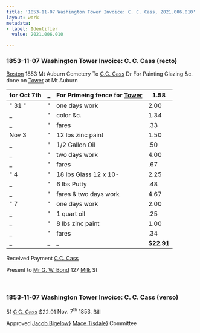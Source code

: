 ```yaml
---
title: '1853-11-07 Washington Tower Invoice: C. C. Cass, 2021.006.010'
layout: work
metadata:
- label: Identifier
  value: 2021.006.010

---
```

<div class="pages">
<div id="page-1262216">
<h3><a name="page-1262216">1853-11-07 Washington Tower Invoice: C. C. Cass (recto)</a></h3>
<div class="page-content">
<p><a href='/pages/subjects/52559' title='Boston, MA'>Boston</a> 1853<span class='line-break'> </span>Mt Auburn Cemetery<span class='line-break'> </span>To <a href='/pages/subjects/57488' title='Cass, C. C.'>C.C. Cass</a> Dr<span class='line-break'> </span>For Painting Glazing &amp;c.<span class='line-break'> </span>done on <a href='/pages/subjects/54814' title='Washington Tower'>Tower</a> at Mt Auburn</p>
<p><table class='tabular'><thead><span class='line-break'> </span><tr><th>for <date when='1853-10-07'>Oct 7th</date></th> <th>_</th> <th>For Primeing fence for <a href='/pages/subjects/54814' title='Washington Tower'>Tower</a></th> <th>1.58<span class='line-break'> </span></th></tr></thead> <tbody> <tr><td><date when='1853-10-31'>" 31</date> "</td> <td>"</td> <td>one days work</td> <td>2.00</td> </tr> <tr><td>_</td> <td>"</td> <td>color &amp;c.</td> <td>1.34</td> </tr> <tr><td>_</td> <td>"</td> <td>fares</td> <td>.33</td> </tr> <tr><td><date when='1853-11-03'>Nov 3</date></td> <td>"</td> <td>12 lbs zinc paint</td> <td>1.50</td> </tr> <tr><td>_</td> <td>"</td> <td>1/2 Gallon Oil</td> <td>.50</td> </tr> <tr><td>_</td> <td>"</td> <td>two days work</td> <td>4.00</td> </tr> <tr><td>_</td> <td>"</td> <td>fares</td> <td>.67</td> </tr> <tr><td> <date when='1853-11-04'>" 4</date></td> <td>"</td> <td>18 lbs Glass 12 x 10-</td> <td>2.25</td> </tr> <tr><td>_</td> <td>"</td> <td>6 lbs Putty</td> <td>.48</td> </tr> <tr><td>_</td> <td>"</td> <td>fares &amp; two days work</td> <td>4.67</td> </tr> <tr><td><date when='1853-11-07'>" 7</date></td> <td>"</td> <td>one days work</td> <td>2.00</td> </tr> <tr><td>_</td> <td>"</td> <td>1 quart oil</td> <td>.25</td> </tr> <tr><td>_</td> <td>"</td> <td>8 lbs zinc paint</td> <td>1.00</td> </tr> <tr><td>_</td> <td>"</td> <td>fares</td> <td>.34</td> </tr> <tr><td>_</td> <td>_</td> <td>_</td> <td><b>$22.91</b></td> </tr> </tbody> </table> Received Payment<span class='line-break'> </span><a href='/pages/subjects/57488' title='Cass, C. C.'>C.C. Cass</a></p>
<p>Present to<span class='line-break'> </span><a href='/pages/subjects/54274' title='Bond, George William'>Mr G. W. Bond</a> <span class='line-break'> </span>127 <u>Milk</u> St</p>
</div>
</div>
<br />
<div id="page-1262217">
<h3><a name="page-1262217">1853-11-07 Washington Tower Invoice: C. C. Cass (verso)</a></h3>
<div class="page-content">
<p>51<span class='line-break'> </span><a href='/pages/subjects/57488' title='Cass, C. C.'>C.C. Cass</a> $22.91<span class='line-break'> </span><date when='1853-11-07'>Nov. 7<sup>th</sup> 1853</date>. Bill</p>
<p>Approved<span class='line-break'> </span><a href='/pages/subjects/52529' title='Bigelow, Jacob'>Jacob Bigelow</a>}<span class='line-break'> </span><u><a href='/pages/subjects/54952' title='Tisdale, Mace'>Mace Tisdale</a></u>} Committee</p>
</div>
</div>
<br />
</div>
